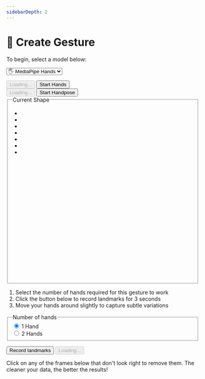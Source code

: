 ```yaml
---
sidebarDepth: 2
---
```

# 🖖 Create Gesture

<div class="row align-top">
  <div class="col-6"><div></div></div>
  <div class="col-6">
    <Window title="Step 1: Choose a model">
      <section>
        <p>To begin, select a model below:</p>
        <p>
          <select ref="modelSelector" class="full-width" @change="updateModel">
            <option value="hands">🖐 MediaPipe Hands</option>
          </select>
        </p>
        <div class="model-button-container model-button-container-hands">
          <HandsfreeToggle class="full-width handsfree-hide-when-started-without-hands" text-off="Start Hands" text-on="Stop Hands Model" :opts="demoOpts.hands" />
          <button class="handsfree-show-when-started-without-hands handsfree-show-when-loading" disabled><Fa-Spinner spin /> Loading...</button>
          <button class="handsfree-show-when-started-without-hands handsfree-hide-when-loading" @click="startDemo('hands')"><Fa-Video /> Start Hands</button>
        </div>
        <div class="model-button-container model-button-container-handpose hidden">
          <HandsfreeToggle class="full-width handsfree-hide-when-started-without-handpose" text-off="Start Handpose" text-on="Stop Handpose Model" :opts="demoOpts.handpose" />
          <button class="handsfree-show-when-started-without-handpose handsfree-show-when-loading" disabled><Fa-Spinner spin /> Loading...</button>
          <button class="handsfree-show-when-started-without-handpose handsfree-hide-when-loading" @click="startDemo('handpose')"><Fa-Video /> Start Handpose</button>
        </div>
      </section>
    </Window>
  </div>
</div>

<Window title="Step 2: Collect samples">
  <div class="row align-top">
    <div class="col-6">
      <fieldset>
        <legend>Current Shape</legend>
        <ul ref="currentShapeBox" class="mt-0 mb-0 tree-view" style="min-height: 430px">
          <li>&nbsp;</li>
          <li>&nbsp;</li>
          <li>&nbsp;</li>
          <li>&nbsp;</li>
          <li>&nbsp;</li>
          <li>&nbsp;</li>
          <li>&nbsp;</li>
        </ul>
      </fieldset>
    </div>
    <div class="col-6">
      <ol>
        <li>Select the number of hands required for this gesture to work</li>
        <li>Click the button below to record landmarks for 3 seconds</li>
        <li>Move your hands around slightly to capture subtle variations</li>
      </ol>
      <p>
        <fieldset>
          <legend>Number of hands</legend>
          <div class="field-row">
            <input id="radio-1-hands" type="radio" name="radio-number-hands" checked>
            <label for="radio-1-hands">1 Hand</label>
          </div>
          <div class="field-row">
            <input id="radio-2-hands" type="radio" name="radio-number-hands">
            <label for="radio-2-hands">2 Hands</label>
          </div>
        </fieldset>
      </p>
      <div>
        <button ref="recordLandmarks" class="handsfree-hide-when-loading full-width" @click="startRecordingShapes">Record landmarks</button>
        <button disabled class="handsfree-show-when-loading"><Fa-Spinner spin /> Loading...</button>
      </div>
    </div>
  </div>
</Window>


<Window title="Step 3: Clean Data">
  <p>Click on any of the frames below that don't look right to remove them. The cleaner your data, the better the results!</p>
  <div ref="recordingCanvasContainer" class="row align-top">
  </div>
</Window>




<!-- Code -->
<script>
let recordedShapes = []
let countdown = 3

export default {
  data () {
    return {
      demoOpts: {
        hands: {
          autostart: true,
          weboji: false,
          hands: true,
          handpose: false,
          facemesh: false,
          pose: false,
          holistic: false,
        },
        handpose: {
          autostart: true,
          weboji: false,
          hands: false,
          handpose: true,
          facemesh: false,
          pose: false,
          holistic: false,
        }
      }
    }
  },

  /**
   * Creates a plugin that highlights emojis
   */
  mounted () {
    // Recursive because of the way we're loading handsfree into the docs
    const checkHandsfree = () => {
      if (this.$root.handsfree) {
        this.$nextTick(() => {
          this.$root.handsfree.use('displayShape', this.displayShape)

          this.$root.handsfree.use('recordShapes', {
            enabled: false,
            onFrame: this.$root.handsfree.throttle(this.recordShapes, 100),
            onDisable: this.stopRecordingShapes
          })
        })
      } else {
        setTimeout(checkHandsfree, 5)
      }
    }

    checkHandsfree()
  },

  destroyed () {
    this.$root.handsfree.plugin.displayShape.disable()
    this.$root.handsfree.plugin.recordShapes.disable()
  },

  methods: {
    /**
     * Start the page with our preset options
     * @param {string} model The name of the model to switch to
     * @param {Function} callback 
     */
    startDemo (model, callback) {
      this.$root.handsfree.update(this.demoOpts[model], callback)
    },

    /**
     * Change the model and update buttons
     */
    updateModel (ev) {
      const model = ev.target.value

      document.querySelectorAll('.model-button-container').forEach($el => {
        if ($el.classList.contains(`model-button-container-${model}`)) {
          $el.classList.remove('hidden')
        } else {
          $el.classList.add('hidden')
        }
      })
    },

    /**
     * Shows what the current model shape is
     */
    displayShape (data) {
      // MediaPipe Hands
      if (data.hands && data.hands.gesture) {
        let shape = ''
        const gestures = data.hands.gesture
        
        gestures.slice(0, 2).forEach((gesture, hand) => {
          if (gesture) {
            shape += `<li>🖐 Hand # ${hand}</li>`
            shape += `<li>Thumb | ${gesture.pose[0][1]} | ${gesture.pose[0][2]}</li>`
            shape += `<li>Index | ${gesture.pose[1][1]} | ${gesture.pose[1][2]}</li>`
            shape += `<li>Middle | ${gesture.pose[2][1]} | ${gesture.pose[2][2]}</li>`
            shape += `<li>Ring | ${gesture.pose[3][1]} | ${gesture.pose[3][2]}</li>`
            shape += `<li>Pinky | ${gesture.pose[4][1]} | ${gesture.pose[4][2]}</li>`
            shape += `<li>--------</li>`
            shape += '<li></li>'
          } else {
            shape += '<li>&nbsp;</li><li>&nbsp;</li><li>&nbsp;</li><li>&nbsp;</li><li>&nbsp;</li><li>&nbsp;</li><li>&nbsp;</li>'
          }
        })
        this.$refs.currentShapeBox.innerHTML = shape
      }

      // TensorFlow Handpose
      // @todo
      // if (data.handpose) {}
    },

    /**
     * Records the gesture shapes over 3 seconds
     */
    startRecordingShapes () {
      if (!this.$root.handsfree.isLooping) {
        this.startDemo(this.$refs.modelSelector.value, this.startRecordingShapes)
      } else {
        countdown = 0
        this.$refs.recordLandmarks.disabled = true
        this.countdown()
      }
    },

    /**
     * Handle the countdown
     */
    countdown () {
      if (--countdown > 0) {
        this.$refs.recordLandmarks.innerText = `${countdown}...`
        setTimeout(() => {
          this.countdown()
        }, 1000)
      } else {
        this.$root.handsfree.plugin.recordShapes.enable()
        this.$refs.recordLandmarks.innerText = 'Recording...'
      }
    },

    /**
     * Record landmarks and the shape
     */
    recordShapes (data) {
      if (data.hands) {
        recordedShapes.push({
          gesture: data.hands.gesture,
          landmarks: data.hands.landmarks
        })
      }
      // @todo
      // if (data.handpose) {}

      if (recordedShapes.length > 29) {
        this.$root.handsfree.plugin.recordShapes.disable()
      }
    },

    /**
     * Stop recording landmarks/shapes and re-enable button
     */
    stopRecordingShapes () {
      this.$refs.recordLandmarks.disabled = false
      this.$refs.recordLandmarks.innerText = 'Record Landmarks'
      this.renderRecording()
    },

    /**
     * Displays a grid of all the shapes
     */
    renderRecording () {
      recordedShapes.forEach(frame => {
        const $wrap = document.createElement('DIV')
        $wrap.classList.add('landmark-canvas-wrap', 'col-5')

        const $canvas = document.createElement('CANVAS')
        $canvas.classList.add('landmark-canvas')
        
        $canvas.width = this.$root.handsfree.debug.$canvas.hands.width
        $canvas.height = this.$root.handsfree.debug.$canvas.hands.height

        $wrap.appendChild($canvas)
        this.$refs.recordingCanvasContainer.appendChild($wrap)

        this.renderHand($canvas, frame)
      })
    },

    /**
     * Renders the landmark into each canvas
     */
    renderHand ($canvas, frame) {
      const context = $canvas.getContext('2d')
      
      // Draw skeletons
      frame.landmarks.forEach(landmarks => {
        drawConnectors(context, landmarks, HAND_CONNECTIONS, {color: '#00FF00', lineWidth: 5})
        drawLandmarks(context, landmarks, {color: '#FF0000', lineWidth: 2})
      })
    }
  }
}
</script>

<style lang="stylus">
.gesture-emoji
  font-size 30px
  display inline-block
  margin-right 10px
  margin-bottom 10px
  opacity 0.2

  &.active
    opacity 1

.landmark-canvas-wrap
  padding 3px
  box-sizing border-box
  
.landmark-canvas
  background #222
  width 100%

  &:hover
    opacity 0.5
    background #666
</style>